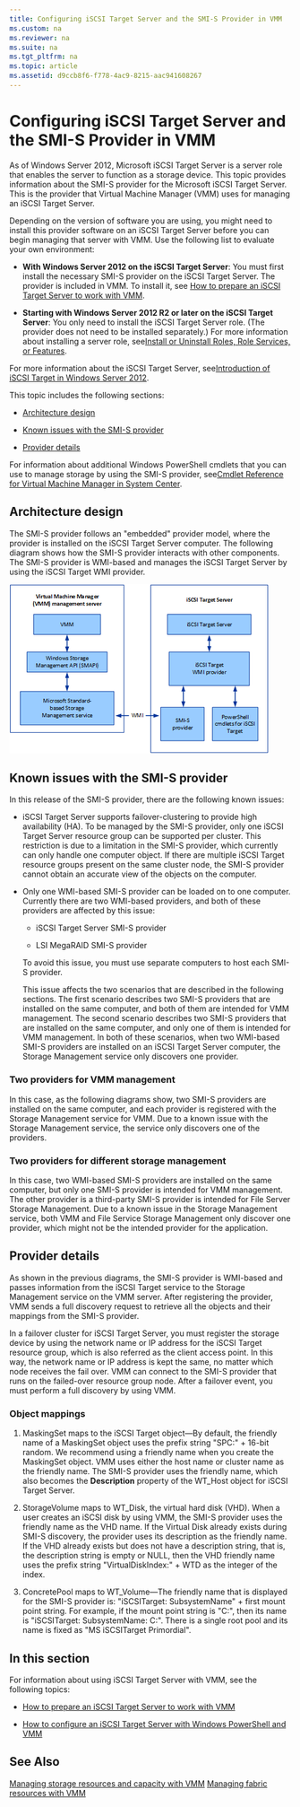 ```yaml
---
title: Configuring iSCSI Target Server and the SMI-S Provider in VMM
ms.custom: na
ms.reviewer: na
ms.suite: na
ms.tgt_pltfrm: na
ms.topic: article
ms.assetid: d9ccb8f6-f778-4ac9-8215-aac941608267
---
```

# Configuring iSCSI Target Server and the SMI-S Provider in VMM
As of Windows Server 2012, Microsoft iSCSI Target Server is a server role that enables the server to function as a storage device. This topic provides information about the SMI-S provider for the Microsoft iSCSI Target Server. This is the provider that Virtual Machine Manager (VMM) uses for managing an iSCSI Target Server.

Depending on the version of software you are using, you might need to install this provider software on an iSCSI Target Server before you can begin managing that server with VMM. Use the following list to evaluate your own environment:

-   **With Windows Server 2012 on the iSCSI Target Server**: You must first install the necessary SMI-S provider on the iSCSI Target Server. The provider is included in VMM. To install it, see [How to prepare an iSCSI Target Server to work with VMM](How-to-prepare-an-iSCSI-Target-Server-to-work-with-VMM.md).

-   **Starting with Windows Server 2012 R2 or later on the iSCSI Target Server**: You only need to install the iSCSI Target Server role. (The provider does not need to be installed separately.) For more information about installing a server role, see[Install or Uninstall Roles, Role Services, or Features](http://technet.microsoft.com/library/hh831809.aspx).

For more information about the iSCSI Target Server, see[Introduction of iSCSI Target in Windows Server 2012](http://blogs.technet.com/b/filecab/archive/2012/05/21/introduction-of-iscsi-target-in-windows-server-2012.aspx).

This topic includes the following sections:

-   [Architecture design](Configuring-iSCSI-Target-Server-and-the-SMI-S-Provider-in-VMM.md#BKMK_architecture)

-   [Known issues with the SMI-S provider](Configuring-iSCSI-Target-Server-and-the-SMI-S-Provider-in-VMM.md#BKMK_known)

-   [Provider details](Configuring-iSCSI-Target-Server-and-the-SMI-S-Provider-in-VMM.md#BKMK_provider)

For information about additional Windows PowerShell cmdlets that you can use to manage storage by using the SMI-S provider, see[Cmdlet Reference for Virtual Machine Manager in System Center](http://technet.microsoft.com/library/jj654428.aspx).

## <a name="BKMK_architecture"></a>Architecture design
The SMI-S provider follows an "embedded" provider model, where the provider is installed on the iSCSI Target Server computer. The following diagram shows how the SMI-S provider interacts with other components. The SMI-S provider is WMI-based and manages the iSCSI Target Server by using the iSCSI Target WMI provider.

![](../../media/VMMiSCSI1.png)

## <a name="BKMK_known"></a>Known issues with the SMI-S provider
In this release of the SMI-S provider, there are the following known issues:

-   iSCSI Target Server supports failover-clustering to provide high availability (HA). To be managed by the SMI-S provider, only one iSCSI Target Server resource group can be supported per cluster. This restriction is due to a limitation in the SMI-S provider, which currently can only handle one computer object. If there are multiple iSCSI Target resource groups present on the same cluster node, the SMI-S provider cannot obtain an accurate view of the objects on the computer.

-   Only one WMI-based SMI-S provider can be loaded on to one computer. Currently there are two WMI-based providers, and both of these providers are affected by this issue:

    -   iSCSI Target Server SMI-S provider

    -   LSI MegaRAID SMI-S provider

    To avoid this issue, you must use separate computers to host each SMI-S provider.

    This issue affects the two scenarios that are described in the following sections. The first scenario describes two SMI-S providers that are installed on the same computer, and both of them are intended for VMM management. The second scenario describes two SMI-S providers that are installed on the same computer, and only one of them is intended for VMM management. In both of these scenarios, when two WMI-based SMI-S providers are installed on an iSCSI Target Server computer, the Storage Management service only discovers one provider.

### Two providers for VMM management
In this case, as the following diagrams show, two SMI-S providers are installed on the same computer, and each provider is registered with the Storage Management service for VMM. Due to a known issue with the Storage Management service, the service only discovers one of the providers.

### Two providers for different storage management
In this case, two WMI-based SMI-S providers are installed on the same computer, but only one SMI-S provider is intended for VMM management. The other provider is a third-party SMI-S provider is intended for File Server Storage Management. Due to a known issue in the Storage Management service, both VMM and File Service Storage Management only discover one provider, which might not be the intended provider for the application.


## <a name="BKMK_provider"></a>Provider details
As shown in the previous diagrams, the SMI-S provider is WMI-based and passes information from the iSCSI Target service to the Storage Management service on the VMM server. After registering the provider, VMM sends a full discovery request to retrieve all the objects and their mappings from the SMI-S provider.

In a failover cluster for iSCSI Target Server, you must register the storage device by using the network name or IP address for the iSCSI Target resource group, which is also referred as the client access point. In this way, the network name or IP address is kept the same, no matter which node receives the fail over. VMM can connect to the SMI-S provider that runs on the failed-over resource group node. After a failover event, you must perform a full discovery by using VMM.

### Object mappings

1.  MaskingSet maps to the iSCSI Target object—By default, the friendly name of a MaskingSet object uses the prefix string "SPC:" + 16-bit random. We recommend using a friendly name when you create the MaskingSet object. VMM uses either the host name or cluster name as the friendly name. The SMI-S provider uses the friendly name, which also becomes the **Description** property of the WT_Host object for iSCSI Target Server.

2.  StorageVolume maps to WT_Disk, the virtual hard disk (VHD).  When a user creates an iSCSI disk by using VMM, the SMI-S provider uses the friendly name as the VHD name. If the Virtual Disk already exists during SMI-S discovery, the provider uses its description as the friendly name. If the VHD already exists but does not have a description string, that is, the description string is empty or NULL, then the VHD friendly name uses the prefix string "VirtualDiskIndex:" + WTD as the integer of the index.

3.  ConcretePool maps to WT_Volume—The friendly name that is displayed for the SMI-S provider is: "iSCSITarget: SubsystemName" + first mount point string. For example, if the mount point string is "C:", then its name is "iSCSITarget: SubsystemName: C:". There is a single root pool and its name is fixed as "MS iSCSITarget Primordial".

## In this section
For information about using iSCSI Target Server with VMM, see the following topics:

-   [How to prepare an iSCSI Target Server to work with VMM](How-to-prepare-an-iSCSI-Target-Server-to-work-with-VMM.md)

-   [How to configure an iSCSI Target Server with Windows PowerShell and VMM](How-to-configure-an-iSCSI-Target-Server-with-Windows-PowerShell-and-VMM.md)

## See Also
[Managing storage resources and capacity with VMM](Managing-storage-resources-and-capacity-with-VMM.md)
[Managing fabric resources with VMM](Managing-fabric-resources-with-VMM.md)


